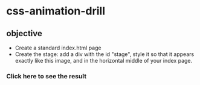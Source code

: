 # css-animation-drill
## objective
 - Create a standard index.html page
 - Create the stage: add a div with the id "stage", style it so that it appears exactly like this image, and in the horizontal middle of your index page.
### Click here to see the result 

